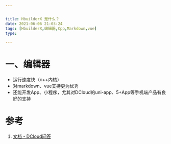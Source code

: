 ```yaml
---


title: HbuilderX 是什么？
date: 2021-06-06 21:03:24
tags: [HbuilderX,编辑器,Cpp,Markdown,vue]
type:

---
```



# 一、编辑器

- 运行速度快（c++内核）
- 对markdown、vue支持更为优秀
- 还能开发App、小程序，尤其对DCloud的uni-app、5+App等手机端产品有良好的支持


# 参考

1. [文档 - DCloud问答](https://ask.dcloud.net.cn/docs/)
